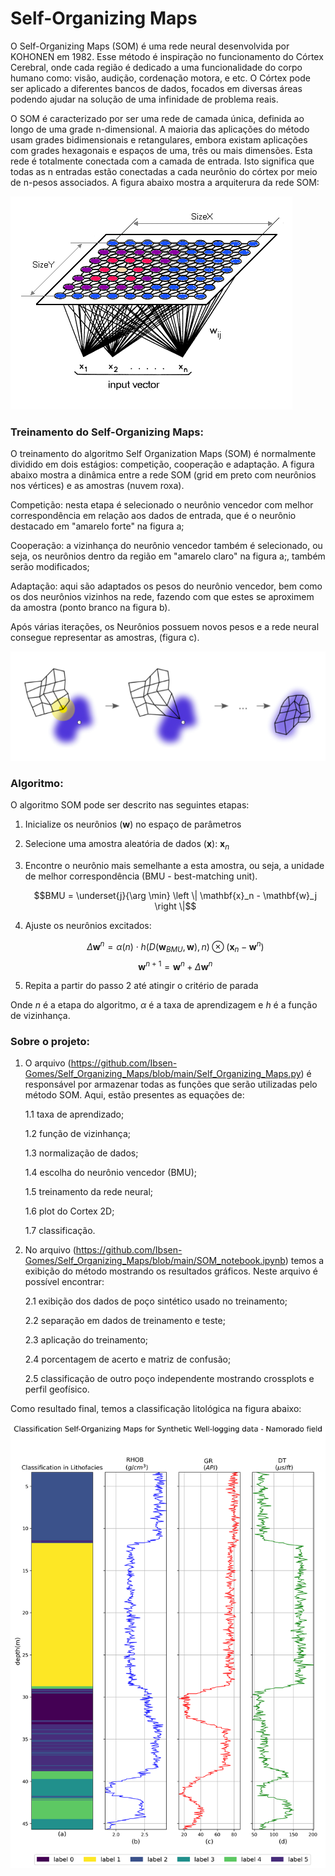 # Self-Organizing Maps

O Self-Organizing Maps (SOM) é uma rede neural desenvolvida por KOHONEN em 1982. Esse método é inspiração no funcionamento do Córtex Cerebral, onde cada região é dedicado a uma funcionalidade do corpo humano como: visão, audição, cordenação motora, e etc. O Córtex pode ser aplicado a diferentes bancos de dados, focados em diversas áreas podendo ajudar na solução de uma infinidade de problema reais. 

O SOM é caracterizado por ser uma rede de camada única, definida ao longo de uma grade n-dimensional. A maioria das aplicações do método usam grades bidimensionais e retangulares, embora existam aplicações com grades hexagonais e espaços de uma, três ou mais dimensões. Esta rede é totalmente conectada com a camada de entrada. Isto significa que todas as n entradas estão conectadas a cada neurônio do córtex por meio de n-pesos associados. A figura abaixo mostra a arquiterura da rede SOM:

![Arquitetura do Self-Organizing Maps](https://github.com/Ibsen-Gomes/Self_Organizing_Maps/blob/main/figures/latent_space.png)


### Treinamento do Self-Organizing Maps:


O treinamento do algoritmo Self Organization Maps (SOM) é normalmente dividido em dois estágios: competição, cooperação e adaptação. A figura abaixo mostra a dinâmica entre a rede SOM (grid em preto com neurônios nos vértices) e as amostras (nuvem roxa).

Competição: nesta etapa é selecionado o neurônio vencedor com melhor correspondência em relação aos dados de entrada, que é o neurônio destacado em "amarelo forte" na figura a;

Cooperação: a vizinhança do neurônio vencedor também é selecionado, ou seja, os neurônios dentro da região em "amarelo claro" na figura a;, também serão modificados;

Adaptação: aqui são adaptados os pesos do neurônio vencedor, bem como os dos neurônios vizinhos na rede, fazendo com que estes se aproximem da amostra (ponto branco na  figura b).

Após várias iterações, os Neurônios possuem novos pesos e a rede neural consegue representar as amostras, (figura c).

![Etapas do Self-Organizing Maps](https://github.com/Ibsen-Gomes/Self_Organizing_Maps/blob/main/figures/algorithm.png)


### Algoritmo:

O algoritmo SOM pode ser descrito nas seguintes etapas:

1. Inicialize os neurônios ($\mathbf{w}$) no espaço de parâmetros

2. Selecione uma amostra aleatória de dados ($\mathbf{x}$): $\mathbf{x}_n$

3. Encontre o neurônio mais semelhante a esta amostra, ou seja, a unidade de melhor correspondência (BMU - best-matching unit).

     $$BMU = \underset{j}{\arg \min} \left \| \mathbf{x}_n - \mathbf{w}_j \right \|$$

4. Ajuste os neurônios excitados:

     $$\Delta \mathbf{w}^{n} = \alpha(n) \cdot h(D(\mathbf{w}_{BMU},\mathbf{w}), n) \otimes (\mathbf{ x}_n - \mathbf{w}^{n})$$
     $$\mathbf{w}^{n+1} = \mathbf{w}^{n} + \Delta \mathbf{w}^{n}$$

5. Repita a partir do passo 2 até atingir o critério de parada

Onde $n$ é a etapa do algoritmo, $\alpha$ é a taxa de aprendizagem e $h$ é a função de vizinhança.


### Sobre o projeto:

1. O arquivo (https://github.com/Ibsen-Gomes/Self_Organizing_Maps/blob/main/Self_Organizing_Maps.py) é responsável por armazenar todas as funções que serão utilizadas pelo método SOM. Aqui, estão presentes as equações de:
   
   1.1 taxa de aprendizado;
   
   1.2 função de vizinhança;
   
   1.3 normalização de dados;
   
   1.4 escolha do neurônio vencedor (BMU);
   
   1.5 treinamento da rede neural;
   
   1.6 plot do Cortex 2D;
   
   1.7 classificação.

3. No arquivo (https://github.com/Ibsen-Gomes/Self_Organizing_Maps/blob/main/SOM_notebook.ipynb) temos a exibição do método mostrando os resultados gráficos. Neste arquivo é possível encontrar:
   
   2.1 exibição dos dados de poço sintético usado no treinamento;
   
   2.2 separação em dados de treinamento e teste;
   
   2.3 aplicação do treinamento;
   
   2.4 porcentagem de acerto e matriz de confusão;
   
   2.5 classificação de outro poço independente mostrando crossplots e perfil geofísico.

Como resultado final, temos a classificação litológica na figura abaixo:

![Classificação litológica do Self-Organizing Maps](https://github.com/Ibsen-Gomes/Self_Organizing_Maps/blob/main/figures/perfil_classificado.png)


